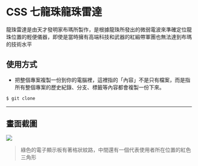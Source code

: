 # CSS 七龍珠龍珠雷達

龍珠雷達是由天才發明家布瑪所製作，是根據龍珠所發出的微弱電波來準確定位龍珠位置的輕便儀器，即使是當時擁有高端科技和武器的紅緞帶軍團也無法達到布瑪的技術水平

## 使用方式
- 把整個專案複製一份到你的電腦裡，這裡指的「內容」不是只有檔案，而是指所有整個專案的歷史紀錄、分支、標籤等內容都會複製一份下來。
```sh
$ git clone
```

----

## 畫面截圖
![](https://i.imgur.com/PTtphsY.gif)
> 綠色的電子顯示板有著格狀紋路，中間還有一個代表使用者所在位置的紅色三角形